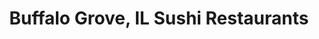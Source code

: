 ---
layout: city
title: Buffalo Grove, IL Sushi Restaurants
permalink: /illinois/buffalo-grove/
stateAbbr: IL
stateName: Illinois
cityName: Buffalo Grove
---